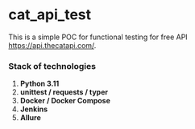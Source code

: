 # cat_api_test
This is a simple POC for functional testing for free API https://api.thecatapi.com/.

### Stack of technologies ###
1. **Python 3.11**
2. **unittest / requests / typer**
3. **Docker / Docker Compose**
4. **Jenkins**
5. **Allure**